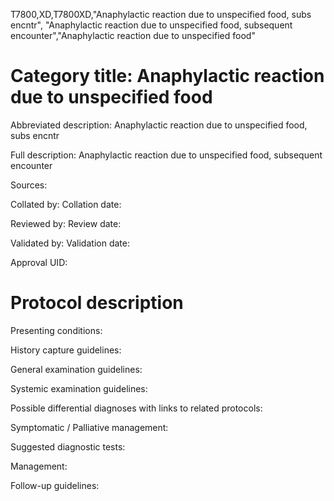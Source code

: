 T7800,XD,T7800XD,"Anaphylactic reaction due to unspecified food, subs encntr", "Anaphylactic reaction due to unspecified food, subsequent encounter","Anaphylactic reaction due to unspecified food"
# Category title: Anaphylactic reaction due to unspecified food

Abbreviated description: Anaphylactic reaction due to unspecified food, subs encntr

Full description: Anaphylactic reaction due to unspecified food, subsequent encounter

Sources:

Collated by:
Collation date:

Reviewed by:
Review date:

Validated by:
Validation date:

Approval UID:

# Protocol description

Presenting conditions:

History capture guidelines:

General examination guidelines:

Systemic examination guidelines:

Possible differential diagnoses with links to related protocols:

Symptomatic / Palliative management:

Suggested diagnostic tests:

Management:

Follow-up guidelines:

